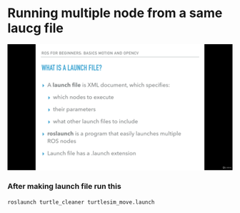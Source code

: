 # Running multiple node from a same laucg file

![What is launch file](https://github.com/Boltuzamaki/ROS-Cheatsheet/blob/master/Launching%20multiple%20node%20at%20a%20same%20time/picture/Screenshot%20from%202021-05-03%2023-36-15.png)

### After making launch file run this
```
roslaunch turtle_cleaner turtlesim_move.launch
```
